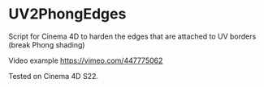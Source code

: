 # UV2PhongEdges

Script for Cinema 4D to harden the edges that are attached to UV borders (break Phong shading)

Video example https://vimeo.com/447775062

Tested on Cinema 4D S22.
